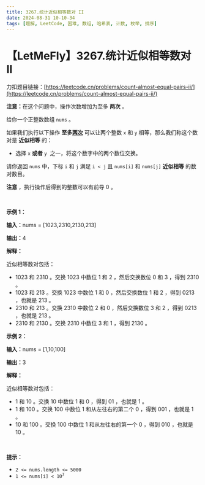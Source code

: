 ```yaml
---
title: 3267.统计近似相等数对 II
date: 2024-08-31 10-10-34
tags: [题解, LeetCode, 困难, 数组, 哈希表, 计数, 枚举, 排序]
---
```


# 【LetMeFly】3267.统计近似相等数对 II

力扣题目链接：[https://leetcode.cn/problems/count-almost-equal-pairs-ii/](https://leetcode.cn/problems/count-almost-equal-pairs-ii/)

<p><strong>注意：</strong>在这个问题中，操作次数增加为至多&nbsp;<strong>两次</strong>&nbsp;。</p>

<p>给你一个正整数数组&nbsp;<code>nums</code>&nbsp;。</p>

<p>如果我们执行以下操作 <strong>至多<u>两次</u></strong>&nbsp;可以让两个整数&nbsp;<code>x</code> 和&nbsp;<code>y</code>&nbsp;相等，那么我们称这个数对是 <strong>近似相等</strong>&nbsp;的：</p>

<ul>
	<li>选择&nbsp;<code>x</code> <strong>或者</strong>&nbsp;<code>y</code> &nbsp;之一，将这个数字中的两个数位交换。</li>
</ul>

<p>请你返回 <code>nums</code>&nbsp;中，下标 <code>i</code>&nbsp;和 <code>j</code>&nbsp;满足&nbsp;<code>i &lt; j</code>&nbsp;且&nbsp;<code>nums[i]</code> 和&nbsp;<code>nums[j]</code> <strong>近似相等</strong>&nbsp;的数对数目。</p>

<p><b>注意</b>&nbsp;，执行操作后得到的整数可以有前导 0 。</p>

<p>&nbsp;</p>

<p><strong class="example">示例 1：</strong></p>

<div class="example-block">
<p><span class="example-io"><b>输入：</b>nums = [1023,2310,2130,213]</span></p>

<p><span class="example-io"><b>输出：</b>4</span></p>

<p><strong>解释：</strong></p>

<p>近似相等数对包括：</p>

<ul>
	<li>1023 和 2310 。交换 1023 中数位 1 和 2 ，然后交换数位 0 和 3 ，得到 2310 。</li>
	<li>1023 和 213 。交换 1023 中数位 1 和 0 ，然后交换数位 1 和 2 ，得到 0213 ，也就是 213 。</li>
	<li>2310 和 213 。交换 2310 中数位 2 和 0 ，然后交换数位 3 和 2 ，得到 0213 ，也就是 213 。</li>
	<li>2310 和 2130 。交换 2310 中数位 3 和 1 ，得到 2130 。</li>
</ul>
</div>

<p><strong class="example">示例 2：</strong></p>

<div class="example-block">
<p><span class="example-io"><b>输入：</b>nums = [1,10,100]</span></p>

<p><span class="example-io"><b>输出：</b>3</span></p>

<p><strong>解释：</strong></p>

<p>近似相等数对包括：</p>

<ul>
	<li>1 和 10 。交换 10 中数位 1 和 0&nbsp;，得到 01 ，也就是 1&nbsp;。</li>
	<li>1 和 100 。交换 100 中数位 1 和从左往右的第二个 0 ，得到 001 ，也就是 1 。</li>
	<li>10 和 100 。交换 100 中数位 1 和从左往右的第一个 0 ，得到 010 ，也就是 10 。</li>
</ul>
</div>

<p>&nbsp;</p>

<p><strong>提示：</strong></p>

<ul>
	<li><code>2 &lt;= nums.length &lt;= 5000</code></li>
	<li><code>1 &lt;= nums[i] &lt;&nbsp;10<sup>7</sup></code></li>
</ul>


    
